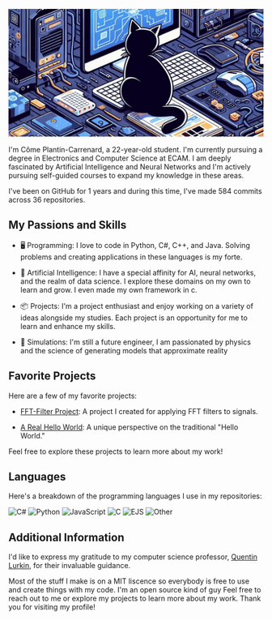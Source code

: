 ![Profile Image](profileImg.jpg)

I'm Côme Plantin-Carrenard, a 22-year-old student. I'm currently pursuing a degree in Electronics and Computer Science at ECAM. I am deeply fascinated by Artificial Intelligence and Neural Networks and I'm actively pursuing self-guided courses to expand my knowledge in these areas.

I've been on GitHub for 1 years and during this time, I've made 584 commits across 36 repositories.

## My Passions and Skills

- 🖥️ Programming: I love to code in Python, C#, C++, and Java. Solving problems and creating applications in these languages is my forte.

- 🤖 Artificial Intelligence: I have a special affinity for AI, neural networks, and the realm of data science. I explore these domains on my own to learn and grow. I even made my own framework in c.

- 📦 Projects: I'm a project enthusiast and enjoy working on a variety of ideas alongside my studies. Each project is an opportunity for me to learn and enhance my skills.

- 👷 Simulations: I'm still a future engineer, I am passionated by physics and the science of generating models that approximate reality

## Favorite Projects

Here are a few of my favorite projects:

- [FFT-Filter Project](https://github.com/comus3/FFT-Filter): A project I created for applying FFT filters to signals. 

- [A Real Hello World](https://github.com/comus3/A_real_hello_world): A unique perspective on the traditional "Hello World."

Feel free to explore these projects to learn more about my work!

## Languages

Here's a breakdown of the programming languages I use in my repositories:

![C#](https://img.shields.io/static/v1?style=plastic&label=%E2%A0%80&color=555&labelColor=%23178600&message=C%23%EF%B8%B147.5%25)
![Python](https://img.shields.io/static/v1?style=plastic&label=%E2%A0%80&color=555&labelColor=%233572A5&message=Python%EF%B8%B138.5%25)
![JavaScript](https://img.shields.io/static/v1?style=plastic&label=%E2%A0%80&color=555&labelColor=%23f1e05a&message=JavaScript%EF%B8%B17.3%25)
![C](https://img.shields.io/static/v1?style=plastic&label=%E2%A0%80&color=555&labelColor=%23555555&message=C%EF%B8%B12.1%25)
![EJS](https://img.shields.io/static/v1?style=plastic&label=%E2%A0%80&color=555&labelColor=%23a91e50&message=EJS%EF%B8%B11.9%25)
![Other](https://img.shields.io/static/v1?style=plastic&label=%E2%A0%80&color=555&labelColor=%23ededed&message=Other%EF%B8%B12.5%25)



## Additional Information

I'd like to express my gratitude to my computer science professor, [Quentin Lurkin](https://github.com/qlurkin), for their invaluable guidance.

Most of the stuff I make is on a MIT liscence so everybody is free to use and create things with my code. I'm an open source kind of guy
Feel free to reach out to me or explore my projects to learn more about my work. Thank you for visiting my profile!
 

